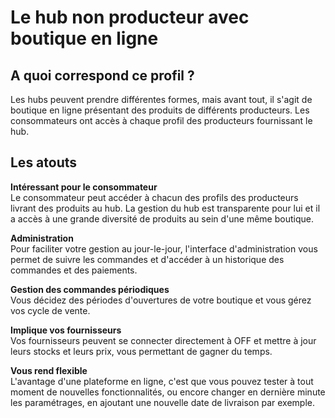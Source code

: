 # Le hub non producteur avec boutique en ligne

## A quoi correspond ce profil ?

Les hubs peuvent prendre différentes formes, mais avant tout, il s'agit de boutique en ligne présentant des produits de différents producteurs. Les consommateurs ont accès à chaque profil des producteurs fournissant le hub.

## Les atouts

**Intéressant pour le consommateur**  
Le consommateur peut accéder à chacun des profils des producteurs livrant des produits au hub. La gestion du hub est transparente pour lui et il a accès à une grande diversité de produits au sein d'une même boutique.

**Administration**  
Pour faciliter votre gestion au jour-le-jour, l'interface d'administration vous permet de suivre les commandes et d'accéder à un historique des commandes et des paiements.

**Gestion des commandes périodiques**  
Vous décidez des périodes d'ouvertures de votre boutique et vous gérez vos cycle de vente.

**Implique vos fournisseurs**  
Vos fournisseurs peuvent se connecter directement à OFF et mettre à jour leurs stocks et leurs prix, vous permettant de gagner du temps.

**Vous rend flexible**  
L'avantage d'une plateforme en ligne, c'est que vous pouvez tester à tout moment de nouvelles fonctionnalités, ou encore changer en dernière minute les paramétrages, en ajoutant une nouvelle date de livraison par exemple.

## Les étapes de création du profil

1\) [Créez votre profil](/create-an-account.md) sur Open Food France \(OFF\). Pour cette étape, il est nécessaire d'avoir vos coordonnées et un accès à votre boite mail à proximité afin de valider votre adresse.

2\) Sélectionnez le 'hub non producteur avec boutique en ligne' dans les [types de package](/hub-profile-types.md).

3\) Si vous souhaitez modifier votre profil, ou ajouter plus de détails vous pouvez modifier vos [Paramètres](/your-profile.md). A cet endroit, vous pouvez également choisir vos préférences, notamment si votre boutique est privée ou publique, mais aussi écrire un texte de bienvenue.

4\) Définissez et paramétrez vos [méthodes de livraison](/shipping-methods.md).

5\) Définissez et paramétrez vos [méthodes de paiement](/payment-methods.md).

6\) Définissez les [frais](/enterprise-fees.md) que vous souhaitez appliquer à votre boutique.

7\) [Créer ou connecter vos producteurs](/create-or-connect-with-your-supplying-producers.md). Vous devez réaliser cette étape avant de pouvoir ajouter vos produits.

8\) Gérer vos produits

Les instructions suivantes sont divisées en fonction des choix que vous avez réalisé à l'étape 7 : soit a\) vous avez créé des profils pour les producteurs avec qui vous travaillez \(car ils n'avaient pas encore de profil OFF\) ; ou b\) vous avez connecté votre profil avec des profils de producteurs existants.

8a\) Vous avez créé des profils pour les producteurs avec lesquels je travaille  
Dans ce cas, vous aurez aussi besoin [d'ajouter leurs produits](/products.md) à leurs profils, avant que vous puissiez gérer les stocks.

8b\) Vous avez connecté votre profil à des profils de producteurs existants  
Chaque producteurs devra vous donner accès à ses stocks.

Si votre fournisseur a un profil, mais n'a pas ajouté de produits, vous devrez tout d'abord avoir la permission de gérer leur stock. Ensuite, vous pourrez [ajouter des produits](/products.md).

**Une fois toutes ces étapes effectuées, vous pouvez ouvrir votre boutique en suivant cette dernière étape :             **

9\) [Ouvrez votre boutique en créant un nouveau cycle de vente](/order-cycles-adv.md).

**Une fois que les premières commandes auront été effectuées, vous pouvez consulter l'historique des commandes et accéder aux rapport.                      
**  
10\) [Visualiser et modifier les commandes](/view-orders.md).

11\) [Accéder aux rapports](/reports.md). Les rapports vous permettent également de générer des factures ou des relances emails.

---

## Fonctionnalités avancées

* [Intégrer](/embedded-shopfronts.md) votre boutique dans VOTRE site internet
* [Fixer les prix de produits "irréguliers" comme la viande](/pricing-irregular-indivisible-meat-items.md)
* [Ouvrir plusieurs cycles de ventre simultanés](/opening-more-than-one-order-cycle.md).



